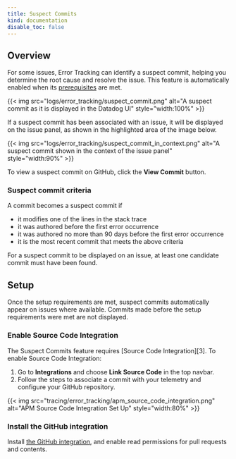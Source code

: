 ```yaml
---
title: Suspect Commits
kind: documentation
disable_toc: false
---
```

## Overview

For some issues, Error Tracking can identify a suspect commit, helping you determine the root cause and resolve the issue. This feature is automatically enabled when its [prerequisites](#prerequisites) are met.

{{< img src="logs/error_tracking/suspect_commit.png" alt="A suspect commit as it is displayed in the Datadog UI" style="width:100%" >}}

If a suspect commit has been associated with an issue, it will be displayed on the issue panel, as shown in the highlighted area of the image below.

{{< img src="logs/error_tracking/suspect_commit_in_context.png" alt="A suspect commit shown in the context of the issue panel" style="width:90%" >}}

To view a suspect commit on GitHub, click the **View Commit** button.

### Suspect commit criteria
A commit becomes a suspect commit if
- it modifies one of the lines in the stack trace
- it was authored before the first error occurrence
- it was authored no more than 90 days before the first error occurrence
- it is the most recent commit that meets the above criteria

For a suspect commit to be displayed on an issue, at least one candidate commit must have been found.

## Setup

Once the setup requirements are met, suspect commits automatically appear on issues where available. Commits made before the setup requirements were met are not displayed.

### Enable Source Code Integration

The Suspect Commits feature requires [Source Code Integration][3]. To enable Source Code Integration:

1. Go to **Integrations** and choose **Link Source Code** in the top navbar.
2. Follow the steps to associate a commit with your telemetry and configure your GitHub repository.

{{< img src="tracing/error_tracking/apm_source_code_integration.png" alt="APM Source Code Integration Set Up" style="width:80%" >}}

### Install the GitHub integration
Install [the GitHub integration][2], and enable read permissions for pull requests and contents.

[1]: /integrations/guide/source-code-integration
[2]: /integrations/github/
